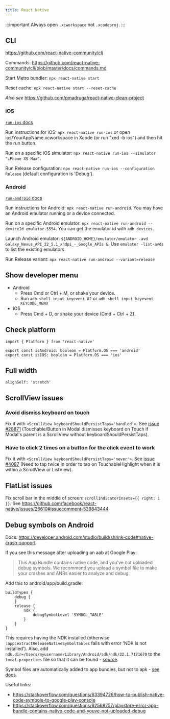 ```yaml
---
title: React Native
---
```



:::important
Always open `.xcworkspace` not `.xcodeproj`.
:::


## CLI

https://github.com/react-native-community/cli

Commands: https://github.com/react-native-community/cli/blob/master/docs/commands.md

Start Metro bundler: `npx react-native start`

Reset cache: `npx react-native start --reset-cache`

*Also see* https://github.com/pmadruga/react-native-clean-project

### iOS

[`run-ios` docs](https://github.com/react-native-community/cli/blob/master/docs/commands.md#run-ios)

Run instructions for iOS: `npx react-native run-ios` or open ios/YourAppName.xcworkspace in Xcode (or run "xed -b ios") and then hit the run button.

Run on a specific iOS simulator: `npx react-native run-ios --simulator "iPhone XS Max"`.

Run Release configuration: `npx react-native run-ios --configuration Release` (default configuration is 'Debug').

### Android

[`run-android` docs](https://github.com/react-native-community/cli/blob/master/docs/commands.md#run-android)

Run instructions for Android: `npx react-native run-android`. You may have an Android emulator running or a device connected.

Run on a specific Android emulator: `npx react-native run-android --deviceId emulator-5554`. You can get the emulator id with `adb devices`.

Launch Android emulator: `${ANDROID_HOME}/emulator/emulator -avd Galaxy_Nexus_API_22_5.1_xhdpi_-_Google_APIs &`. Use `emulator -list-avds` to list the existing emulators.

Run Release variant: `npx react-native run-android --variant=release`

## Show developer menu

- Android
  - Press Cmd or Ctrl + M, or shake your device.
  - Run `adb shell input keyevent 82` or `adb shell input keyevent KEYCODE_MENU`
- iOS
  - Press Cmd + D, or shake your device (Cmd + Ctrl + Z).

## Check platform

```
import { Platform } from 'react-native'

export const isAndroid: boolean = Platform.OS === 'android'
export const isIOS: boolean = Platform.OS === 'ios'
```


## Full width

`alignSelf: 'stretch'`


## ScrollView issues

### Avoid dismiss keyboard on touch

Fix it with `<ScrollView keyboardShouldPersistTaps='handled'>`. See [issue #28871](https://github.com/facebook/react-native/issues/28871) (Touchable/Button in Modal dismisses keyboard on Touch if Modal's parent is a ScrollView without keyboardShouldPersistTaps).

### Have to click 2 times on a button for the click event to work

Fix it with `<ScrollView keyboardShouldPersistTaps='never'>`. See [issue #4087](https://github.com/facebook/react-native/issues/4087) (Need to tap twice in order to tap on TouchableHighlight when it is within a ScrollView or ListView).


## FlatList issues

Fix scroll bar in the middle of screen: `scrollIndicatorInsets={{ right: 1 }}`. See https://github.com/facebook/react-native/issues/26610#issuecomment-539843444


## Debug symbols on Android

Docs: https://developer.android.com/studio/build/shrink-code#native-crash-support

If you see this message after uploading an aab at Google Play:

> This App Bundle contains native code, and you've not uploaded debug symbols. We recommend you upload a symbol file to make your crashes and ANRs easier to analyze and debug.

Add this to android/app/build.gradle:

```
buildTypes {
    debug {
    }
    release {
        ndk {
            debugSymbolLevel 'SYMBOL_TABLE'
        }
    }
}
```

This requires having the NDK installed (otherwise `:app:extractReleaseNativeSymbolTables` fails with error 'NDK is not installed'). Also, add `ndk.dir=/Users/myusername/Library/Android/sdk/ndk/22.1.7171670` to the `local.properties` file so that it can be found - [source](https://stackoverflow.com/questions/29122903/ndk-is-not-configured-issue-in-android-studio#comment118085044_60682236).

Symbol files are automatically added to app bundles, but not to apk - [see docs](https://developer.android.com/studio/build/shrink-code#native-crash-support).

Useful links:
- https://stackoverflow.com/questions/63394726/how-to-publish-native-code-symbols-to-google-play-console
- https://stackoverflow.com/questions/62568757/playstore-error-app-bundle-contains-native-code-and-youve-not-uploaded-debug
